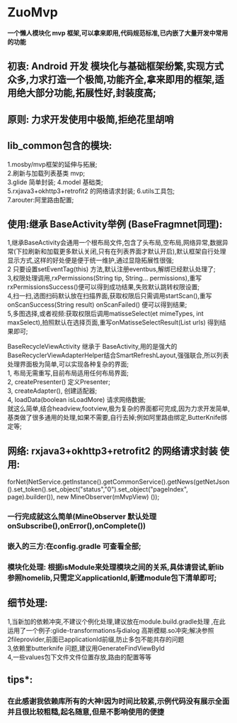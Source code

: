 # ZuoMvp  

 **一个懒人模块化 mvp 框架,可以拿来即用,代码规范标准,已内嵌了大量开发中常用的功能**  
 
 ## 初衷: Android 开发 模块化与基础框架纷繁,实现方式众多,力求打造一个极简,功能齐全,拿来即用的框架,适用绝大部分功能,拓展性好,封装度高;
 ## 原则: 力求开发使用中极简,拒绝花里胡哨
  
## lib_common包含的模块: 
1.mosby/mvp框架的延伸与拓展;  
2.刷新与加载列表基类 mvp;  
3.glide 简单封装; 
4.model 基础类;  
5.rxjava3+okhttp3+retrofit2 的网络请求封装; 
6.utils工具包;  
7.arouter:阿里路由配置;  

## 使用:继承 BaseActivity举例 (BaseFragmnet同理):  
1,继承BaseActivity会通用一个根布局文件,包含了头布局,空布局,网络异常,数据异常(下拉刷新和加载更多默认关闭,只有在列表界面才默认开启),默认框架自行处理显示方式,这样的好处便是便于统一维护,通过显隐拓展性很强;  
2 只要设置setEventTag(this) 方法,默认注册eventbus,解绑已经默认处理了;  
3,权限处理调用,rxPermissions(String tip, String... permissions),重写rxPermissionsSuccess()便可以得到成功结果,失败默认跳转权限设置;  
4,扫一扫,选图扫码默认放在扫描界面,获取权限后只需调用startScan(),重写onScanSuccess(String result) onScanFailed() 便可以得到结果;  
5,多图选择,或者视频:获取权限后调用matisseSelect(et<MimeType> mimeTypes, int maxSelect),拍照默认在选择页面,重写onMatisseSelectResult(List<String> urls) 得到结果即可;  
 
BaseRecycleViewActivity 继承于 BaseActivity,用的是强大的BaseRecyclerViewAdapterHelper结合SmartRefreshLayout,强强联合,所以列表处理界面极为简单,可以实现各种复杂的界面;  
1, 布局无需重写,目前布局适用任何布局界面;  
2, createPresenter() 定义Presenter;  
3, createAdapter(), 创建适配器;  
4, loadData(boolean isLoadMore)  请求网络数据;  
就这么简单,结合headview,footview,极为复杂的界面都可完成,因为力求开发简单,基类做了很多通用的处理,如果不需要,自行去掉;例如阿里路由绑定,ButterKnife绑定等;  

## 网络: rxjava3+okhttp3+retrofit2 的网络请求封装 使用:
forNet(NetService.getInstance().getCommonService().getNews(getNetJson().set_token().set_object("status","0").set_object("pageIndex", page).builder()), new MineObserver<NewsDetail>(mMvpView) ());	
### 一行完成就这么简单(MineObserver 默认处理 onSubscribe(),onError(),onComplete())

### 嵌入的三方:在config.gradle 可查看全部;
### 模块化处理: 根据isModule来处理模块之间的关系,具体请尝试,新lib 参照homelib,只需定义applicationId,新建module包下清单即可;

## 细节处理:
1,当新加的依赖冲突,不建议个例化处理,建议放在module.build.gradle处理 ,在此运用了一个例子:glide-transformations与dialog 高斯模糊.so冲突;解决参照  
2fileprovider,前面已applicationId前缀,防止多包不能共存的问题  
3,依赖里butterknife 问题,建议用GenerateFindViewById   
4,一些values包下文件文件位置存放,路由的配置等等  

## tips*:
### 在此感谢我依赖库所有的大神!因为时间比较紧,示例代码没有展示全面并且很比较粗糙,起名随意,但是不影响使用的便捷



 

